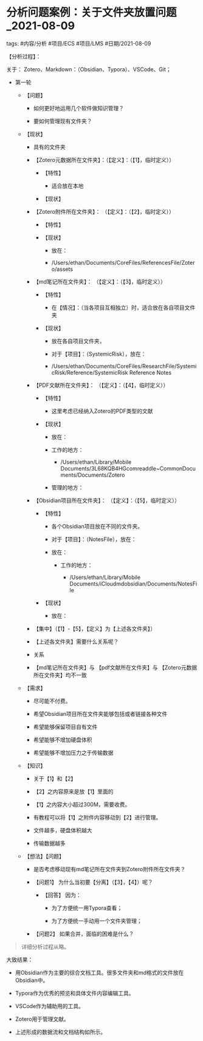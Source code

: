 # 分析问题案例：关于文件夹放置问题_2021-08-09

tags: #内容/分析 #项目/ECS #项目/LMS #日期/2021-08-09 

【分析过程】：

关于： Zotero、Markdown：（Obsidian、Typora）、VSCode、Git；

-   第一轮
    
    -   【问题】
        
        -   如何更好地运用几个软件做知识管理？
            
        -   要如何管理现有文件夹？
            
    -   【现状】
        
        -   具有的文件夹
            
        -   【Zotero元数据所在文件夹】：（【定义】：（【1】，临时定义））
            
            -   【特性】
                
                -   适合放在本地
                    
            -   【现状】
                
        -   【Zotero附件所在文件夹】： （【定义】：（【2】，临时定义））
            
            -   【特性】
                
            -   【现状】
                
                -   放在：
                    
                -   /Users/ethan/Documents/CoreFiles/ReferencesFile/Zotero/assets
                    
        -   【md笔记所在文件夹】： （【定义】：（【3】，临时定义））
            
            -   【特性】
                
                -   在【情况】：（当各项目互相独立）时，适合放在各自项目文件夹
                    
            -   【现状】
                
                -   放在各自项目文件夹，
                    
                -   对于【项目】：（SystemicRisk），放在：
                    
                -   /Users/ethan/Documents/CoreFiles/ResearchFile/SystemicRisk/Reference/SystemicRisk Reference Notes
                    
        -   【PDF文献所在文件夹】： （【定义】：（【4】，临时定义））
            
            -   【特性】
                
                -   这里考虑已经纳入Zotero的PDF类型的文献
                    
            -   【现状】
                
                -   放在：
                    
                -   工作的地方：
                    
                    -   /Users/ethan/Library/Mobile Documents/3L68KQB4HGcomreaddle~CommonDocuments/Documents/Zotero
                        
                -   管理的地方：
                    
        -   【Obsidian项目所在文件夹】： （【定义】：（【5】，临时定义））
            
            -   【特性】
                
                -   各个Obsidian项目放在不同的文件夹。
                    
                -   对于【项目】：（NotesFile），放在：
                    
                -   放在：
                    
                    -   工作的地方：
                        
                        -   /Users/ethan/Library/Mobile Documents/iCloudmdobsidian/Documents/NotesFile
                            
            -   【现状】
                
                -   放在：
                    
        -   【集中】（【1】-【5】，【定义】为【上述各文件夹】）
            
        -   【上述各文件夹】需要什么关系呢？
            
        -   关系
            
        -   【md笔记所在文件夹】与 【pdf文献所在文件夹】与 【Zotero元数据所在文件夹】均不一致
            
    -   【需求】
        
        -   尽可能不付费。
            
        -   希望Obsidian项目所在文件夹能够包括或者链接各种文件
            
        -   希望能够保留项目自有文件
            
        -   希望能够不增加硬盘体积
            
        -   希望能够不增加压力之于传输数据
            
    -   【知识】
        
        -   关于【1】和【2】
            
        -   【2】之内容原来是放【1】里面的
            
        -   【1】之内容大小超过300M，需要收费。
            
        -   有教程可以将【1】之附件内容移动到【2】进行管理。
            
        -   文件越多，硬盘体积越大
            
        -   传输数据越多
            
    -   【想法】【问题】
        
        -   是否考虑移动现有md笔记所在文件夹到Zotero附件所在文件夹？
            
        -   【问题1】 为什么当初要【分离】（【3】，【4】）呢？
            
            -   【回答】 因为：
                
                -   为了方便统一用Typora查看；
                    
                -   为了方便统一手动用一个文件夹管理；
                    
        -   【问题2】 如果合并，面临的困难是什么？
            

> 详细分析过程从略。

大致结果：

-   用Obsidian作为主要的综合文档工具。很多文件夹和md格式的文件放在Obsidian中。
    
-   Typora作为优秀的预览和具体文件内容编辑工具。
    
-   VSCode作为辅助用的工具。
    
-   Zotero用于管理文献。
    
-   上述形成的数据流和文档结构如所示。